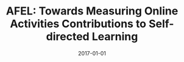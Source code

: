 ---
title: "AFEL: Towards Measuring Online Activities Contributions to Self-directed Learning"
collection: publications
permalink: /publication/2017-DBLP_conf_ectel_dAquinADFGHHKKL17
date: 2017-01-01
venue: 'Proceedings of the 7th Workshop on Awareness and Reflection in Technology Enhanced Learning co-located with the 12th European Conference on Technology Enhanced Learning {(EC-TEL} 2017), Tallinn, Estonia, September 12, 2017'
---